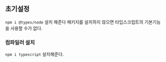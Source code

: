## 초기설정

`npm i @types/node` 설치 해준다
패키지를 설치하지 않으면 타입스크립트의 기본기능을 사용할 수가 없다.

### 컴파일러 설치

`npm i typescript` 설치해준다.
